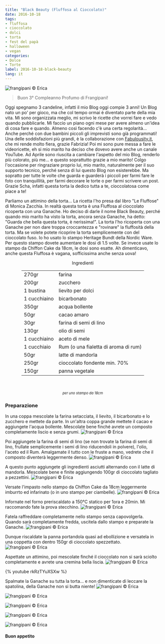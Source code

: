 ```yaml
---
title: "Black Beauty (Fluffosa al Cioccolato)"
date: 2016-10-18
tags:
- fluffosa
- cioccolato
- dolci
- torta
- fest del papà
- halloween
- vegan
categories:
- Dolce
- Torte
label: 2016-10-18-black-beauty
lang: it
---
```

![](header.jpg "frangipani © Erica")

> Buon 3° Compleanno Profumo di Frangipani!

Oggi spegnamo 3 candeline, infatti il mio Blog oggi compie 3 anni! Un Blog nato un po' per gioco, ma che col tempo ormai è diventato parte della mia vita. Mi sono organizzata meglio, mi scrivo le ricette che vorrei fare e vedo quando pubblicarle. Mi faccio un piano ogni mese per avere almeno un'idea di cosa fare e quando. Almeno così facendo c'è una certa regolarità... Anche perché con due bambini piccoli gli imprevisti sono già programmati! Una delle soddisfazioni più grandi, è la collaborazione con <a href="http://fabulousity.it" target="_blank">Fabulousity.it</a>, che mi rende molto fiera, grazie Fabrizia! Poi mi sono pure messa a fare le videoricette, eh si mio marito ha deciso che dovevo avere anche un canale YouTube. Ad Aprile sono riuscita a cambiare l'aspetto del mio Blog, renderlo più colorato, più me... e questo soprattutto grazie a mio marito! Colgo l'occasione per ringraziare proprio lui, mio marito, naturalmente per il suo supporto tecnico, perché senza di lui questo Blog non esisterebbe. Ma sopratto per tutte le volte che guarda e guarderà i piccoli per farmi fare le foto con tranquillità, per farmi decorare le torte o per farmi scrivere un post. Grazie Scha, infatti questa torta la dedico tutta a te, cioccolatosa come piace a te!

Parliamo un attimino della torta... La ricetta l'ho presa dal libro "Le Fluffose" di Monica Zacchia. In realtà questa torta è una Fluffosa al cioccolato ricoperta con una Ganache. Ho deciso di darle il nome Black Beauty, perché quando mio marito ha visto la torta, ancora senza Ganache, ha detto: "Guarda che bella questa torta, è nerissima!". La torta l'ho ricoperta con una Ganache per non dare troppa croccantezza e "rovinare" la fluffosità della torta. Ma se volete potete ricoprire la torta semplicemente con del cioccolato fuso. Io ho usato lo stampo Heritage Bundt della Nordic Ware. Per questo stampo dovete aumentare le dosi di 1.5 volte. Se invece usate lo stampo da Chiffon Cake da 18cm, le dosi sono esatte. Ah dimenticavo, anche questa Fluffosa è vagana, sofficissima anche senza uova!

<div id="wrapper" style="text-align: center">
  <div id="yourdiv" style="display: inline-block;">
    <div class="ingredients">
      <div class="ingredients-title">Ingredienti</div>
      <table>
        <tbody>
          <tr>
            <td>270gr</td>
            <td>farina</td>
          </tr>
          <tr>
            <td>200gr</td>
            <td>zucchero</td>
          </tr>
          <tr>
            <td>1 bustina</td>
            <td>lievito per dolci</td>
          </tr>
          <tr>
            <td>1 cucchiaino</td>
            <td>bicarbonato</td>
          </tr>
          <tr>
            <td>350gr</td>
            <td>acqua bollente</td>
          </tr>
          <tr>
            <td>50gr</td>
            <td>cacao amaro</td>
          </tr>
          <tr>
            <td>30gr</td>
            <td>farina di semi di lino</td>
          </tr>
          <tr>
            <td>130gr</td>
            <td>olio di semi</td>
          </tr>
          <tr>
            <td>1 cucchiaino</td>
            <td>aceto di mele</td>
          </tr>
          <tr>
            <td>1 cucchiaio</td>
            <td>Rum (o una fialetta di aroma di rum)</td>
          </tr>
          <tr>
            <td>50gr</td>
            <td>latte di mandorla</td>
          </tr>
          <tr>
            <td>250gr</td>
            <td>cioccolato fondente min. 70%</td>
          </tr>
          <tr>
            <td>150gr</td>
            <td>panna vegetale</td> 
          </tr>
        </tbody>
      </table>
      <br></br>
      <i class="pull-right" style="font-size: 80%;">per uno stampo da 18cm</i>
    </div>
  </div>
</div>


<h3>
  <font color="grey">
    <i class="fa fa-cogs"></i>
  </font> Preparazione
</h3>

In una coppa mescolate la farina setacciata, il lievito, il bicarbonato e lo zucchero e mettete da parte. In un'altra coppa grande mettete il cacao e aggiungete l'acqua bollente. Mescolate bene finché avrete un composto completamente liscio e senza grumi. 
![](acquaecacao.jpg "frangipani © Erica")

Poi aggiungete la farina di semi di lino (se non trovate la farina di semi di lino, frullate semplicemente i semi di lino riducendoli in polvere), l'olio, l'aceto ed il Rum. Amalgamate il tutto con le fruste a mano, vedrete che il composto diventerà leggermente denso.
![](liquidi.jpg "frangipani © Erica")

A questo punto aggiungete gli ingredienti asciutti alternando con il latte di mandorla. Mescolate bene e finite aggiungendo 100gr di cioccolato tagliato a pezzettini.
![](impasto.jpg "frangipani © Erica")

Versate l'impasto nello stampo da Chiffon Cake da 18cm leggermente imburrto ed infarinato (o in uno stampo per ciambelle).
![](teglia.jpg "frangipani © Erica")

Infornate nel forno preriscaldato a 150°C statico per 1ora e 20min. Mi raccomando fate la prova stecchino.
![](sfornata.jpg "frangipani © Erica")

Fatela raffreddare completamente nello stampo senza capovolgerla. Quando sarà completamente fredda, uscitela dallo stampo e preparate la Ganache. 
![](torta.jpg "frangipani © Erica")

Dunque riscaldate la panna portandola quasi ad ebollizione e versatela in una coppetta con dentro 150gr di cioccolato spezzettato.
![](pannaecioccolato.jpg "frangipani © Erica")

Aspettate un attimino, poi mescolate finché il cioccolato non si sarà sciolto completamente e avrete una cremina bella liscia.
![](ganache.jpg "frangipani © Erica")

{% youtube rkRzTYuXSXw %}

Spalmate la Ganache su tutta la torta... e non dimenticate di leccare la spatolina, della Ganache non si butta niente!
![](risultato1.jpg "frangipani © Erica")

![](risultato2.jpg "frangipani © Erica")

![](risultato3.jpg "frangipani © Erica")

![](risultato4.jpg "frangipani © Erica")

![](risultato5.jpg "frangipani © Erica")


<h4>Buon appetito
  <font color="red">
    <i class="fa fa-smile-o"></i>
  </font>
</h4>

